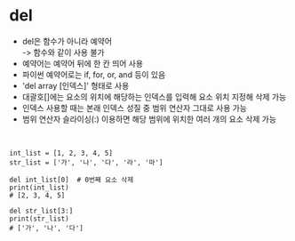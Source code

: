 del
===

- del은 함수가 아니라 예약어  
-> 함수와 같이 사용 불가  
- 예약어는 예약어 뒤에 한 칸 띄어 사용  
- 파이썬 예약어로는 if, for, or, and 등이 있음  
- 'del array [인덱스]' 형태로 사용  
- 대괄호[]에는 요소의 위치에 해당하는 인덱스를 입력해 요소 위치 지정해 삭제 가능  
- 인덱스 사용할 때는 본래 인덱스 성질 중 범위 연산자 그대로 사용 가능  
- 범위 연산자 슬라이싱(:) 이용하면 해당 범위에 위치한 여러 개의 요소 삭제 가능  
<br>

```
int_list = [1, 2, 3, 4, 5]
str_list = ['가', '나', '다', '라', '마']

del int_list[0]  # 0번째 요소 삭제  
print(int_list)
# [2, 3, 4, 5]

del str_list[3:]
print(str_list)
# ['가', '나', '다']
```

